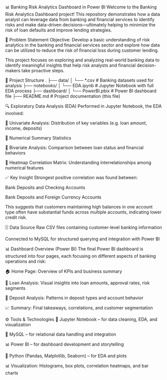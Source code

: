 📊 Banking Risk Analytics Dashboard in Power BI
Welcome to the Banking Risk Analytics Dashboard project! This repository demonstrates how a data analyst can leverage data from banking and financial services to identify risks and make data-driven decisions—ultimately helping to minimize the risk of loan defaults and improve lending strategies.

🧠 Problem Statement
Objective: Develop a basic understanding of risk analytics in the banking and financial services sector and explore how data can be utilized to reduce the risk of financial loss during customer lending.

This project focuses on exploring and analyzing real-world banking data to identify meaningful insights that help risk analysts and financial decision-makers take proactive steps.

📁 Project Structure
.
├── data/
│   └── *.csv                 # Banking datasets used for analysis
├── notebooks/
│   └── EDA.ipynb             # Jupyter Notebook with full EDA process
├── dashboard/
│   └── PowerBI.pbix          # Power BI dashboard file
├── README.md                 # Project documentation (this file)

🔍 Exploratory Data Analysis (EDA)
Performed in Jupyter Notebook, the EDA involved:

📌 Univariate Analysis: Distribution of key variables (e.g. loan amount, income, deposits)

📌 Numerical Summary Statistics

📌 Bivariate Analysis: Comparison between loan status and financial behaviors

📌 Heatmap Correlation Matrix: Understanding interrelationships among numerical features

✅ Key Insight
Strongest positive correlation was found between:

Bank Deposits and Checking Accounts

Bank Deposits and Foreign Currency Accounts

This suggests that customers maintaining high balances in one account type often have substantial funds across multiple accounts, indicating lower credit risk.

🗄️ Data Source
Raw CSV files containing customer-level banking information

Connected to MySQL for structured querying and integration with Power BI

📊 Dashboard Overview (Power BI)
The final Power BI dashboard is structured into four pages, each focusing on different aspects of banking operations and risk:

🏠 Home Page: Overview of KPIs and business summary

💸 Loan Analysis: Visual insights into loan amounts, approval rates, risk segments

🏦 Deposit Analysis: Patterns in deposit types and account behavior

📈 Summary: Final takeaways, correlations, and customer segmentation

⚙️ Tools & Technologies
📘 Jupyter Notebook – for data cleaning, EDA, and visualization

🐬 MySQL – for relational data handling and integration

📊 Power BI – for dashboard development and storytelling

🐍 Python (Pandas, Matplotlib, Seaborn) – for EDA and plots




📊 Visualization: Histograms, box plots, correlation heatmaps, and bar charts
